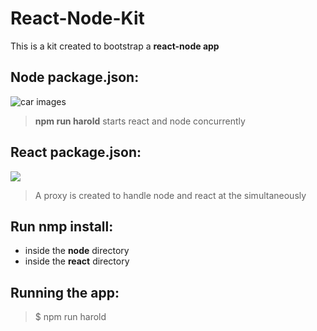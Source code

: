 # React-Node-Kit

This is a kit created to bootstrap a **react-node app**


## Node package.json:
![car images](https://i.postimg.cc/kgbSFn9V/Screen-Shot-2019-12-25-at-10-39-50-PM.png)

> **npm run harold**  starts react and node concurrently

## React package.json:

![](https://i.postimg.cc/8P8fp2LN/Screen-Shot-2019-12-25-at-10-44-46-PM.png)

> A proxy is created to handle node and react at the simultaneously

## Run nmp install:
- inside the **node** directory 
- inside the **react** directory

## Running the app:
> $ npm run harold
